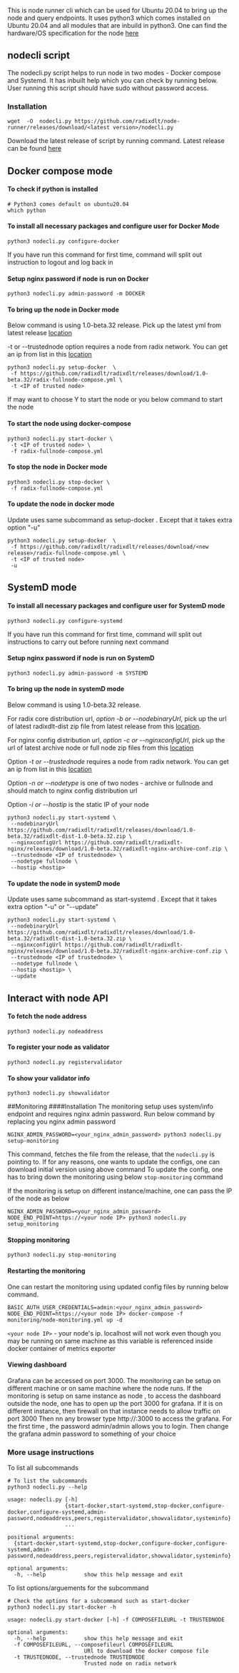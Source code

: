 

This is node runner cli which can be used for Ubuntu 20.04 to bring up the node and query endpoints. It uses python3 which comes installed on Ubuntu 20.04 and all modules that are inbuild in python3.
One can find the hardware/OS specification for the node [here](https://docs.radixdlt.com/documentation-component/betanet/radix-nodes/running-a-full-node.html#_setting_up_your_environment)

## nodecli script
The nodecli.py script helps to run node in two modes - Docker compose and Systemd. It has inbuilt help which you can check by running below. User running this script should have sudo without password access.


### Installation

```
wget  -O  nodecli.py https://github.com/radixdlt/node-runner/releases/download/<latest version>/nodecli.py
```

Download the latest release of script by running command. Latest release can be found [here](https://github.com/radixdlt/node-runner/releases)

## Docker compose mode

#### To check if python is installed
```shell script
# Python3 comes default on ubuntu20.04
which python
```

#### To install all necessary packages and configure user for Docker Mode
```shell script
python3 nodecli.py configure-docker
```
If you have run this command for first time, command will split out instruction to logout and log back in

#### Setup nginx password if node is run on Docker
```shell script
python3 nodecli.py admin-password -m DOCKER
```

#### To bring up the node in Docker mode
Below command is using 1.0-beta.32 release. Pick up the latest yml from latest release [location](https://github.com/radixdlt/radixdlt/releases/)

-t or --trustednode option requires a node from radix network. You can get an ip from  list  in this [location](https://docs.radixdlt.com/documentation-component/betanet/radix-nodes/running-a-full-node.html#_setting_up_your_environment)
 
```shell script
python3 nodecli.py setup-docker  \
 -f https://github.com/radixdlt/radixdlt/releases/download/1.0-beta.32/radix-fullnode-compose.yml \
 -t <IP of trusted node>
```

If may want to choose Y to start the node or you below command to start the node

#### To start the node using docker-compose 
```shell script
python3 nodecli.py start-docker \
 -t <IP of trusted node> \
 -f radix-fullnode-compose.yml
```

#### To stop the node in Docker mode
```shell script
python3 nodecli.py stop-docker \
 -f radix-fullnode-compose.yml
```


#### To update the node in docker mode
Update uses same subcommand as setup-docker . Except that it takes extra option "-u"

```shell script
python3 nodecli.py setup-docker  \
 -f https://github.com/radixdlt/radixdlt/releases/download/<new release>/radix-fullnode-compose.yml \
 -t <IP of trusted node>
 -u
```

## SystemD mode
#### To install all necessary packages and configure user for SystemD mode

```shell script
python3 nodecli.py configure-systemd
```
If you have run this command for first time, command will split out instructions to carry out before running next command


#### Setup nginx password if node is run on SystemD
```shell script
python3 nodecli.py admin-password -m SYSTEMD
```

#### To bring up the node in systemD mode
Below command is using 1.0-beta.32 release. 

For radix core distribution url, _option -b or --nodebinaryUrl_, pick up the url of latest radixdlt-dist zip file from latest release from this [location](https://github.com/radixdlt/radixdlt/releases/). 

For nginx config distribution url, _option -c or --nginxconfigUrl_, pick up the url of latest archive node or full node zip files from this [location](https://github.com/radixdlt/radixdlt-nginx/releases/)

Option _-t or --trustednode_ requires a node from radix network. You can get an ip from  list  in this [location](https://docs.radixdlt.com/documentation-component/betanet/radix-nodes/running-a-full-node.html#_setting_up_your_environment)

Option _-n or --nodetype_  is one of two nodes - archive or fullnode and should match to nginx config distribution url

Option _-i or --hostip_ is the static IP of your node

```shell script
python3 nodecli.py start-systemd \
 --nodebinaryUrl https://github.com/radixdlt/radixdlt/releases/download/1.0-beta.32/radixdlt-dist-1.0-beta.32.zip \
 --nginxconfigUrl https://github.com/radixdlt/radixdlt-nginx/releases/download/1.0-beta.32/radixdlt-nginx-archive-conf.zip \
 --trustednode <IP of trustednode> \
 --nodetype fullnode \
 --hostip <hostip>
```

#### To update the node in systemD mode
Update uses same subcommand as start-systemd . Except that it takes extra option "-u" or "--update"

```shell script
python3 nodecli.py start-systemd \
 --nodebinaryUrl https://github.com/radixdlt/radixdlt/releases/download/1.0-beta.32/radixdlt-dist-1.0-beta.32.zip \
 --nginxconfigUrl https://github.com/radixdlt/radixdlt-nginx/releases/download/1.0-beta.32/radixdlt-nginx-archive-conf.zip \
 --trustednode <IP of trustednode> \
 --nodetype fullnode \
 --hostip <hostip> \
 --update
```



## Interact with node API

#### To fetch the node address 
```shell script
python3 nodecli.py nodeaddress
```

#### To register your node as validator
```shell script
python3 nodecli.py registervalidator
```

#### To show your validator info
```shell script
python3 nodecli.py showvalidator
```

##Monitoring
####Installation
The monitoring setup uses system/info endpoint and requires nginx admin password. Run below command by replacing you nginx admin password 
```shell script
NGINX_ADMIN_PASSWORD=<your_nginx_admin_password> python3 nodecli.py setup-monitoring
```
This command, fetches the file from the release, that the `nodecli.py` is pointing to.  If for any reasons, one wants to update the configs,  one can download initial version using above command 
To update the config, one has to bring down the monitoring using below `stop-monitoring` command

If the monitoring is setup on different instance/machine, one can pass the IP of the node as below

```shell script
NGINX_ADMIN_PASSWORD=<your_nginx_admin_password> NODE_END_POINT=https://<your node IP> python3 nodecli.py setup_monitoring
```


#### Stopping monitoring
```shell script
python3 nodecli.py stop-monitoring
```

#### Restarting the monitoring
One can restart the monitoring using updated config files by running below command. 
```shell script
BASIC_AUTH_USER_CREDENTIALS=admin:<your_nginx_admin_password>  NODE_END_POINT=https://<your node IP> docker-compose -f monitoring/node-monitoring.yml up -d
```
`<your node IP>` - your node's ip. localhost will not work even though you may be running on same machine as this variable is referenced inside docker container of metrics exporter


#### Viewing dashboard
Grafana can be accessed on port 3000. The monitoring can be setup on different machine or on same machine where the node runs.
If the monitoring is setup on same instance as node , to access the dashboard outside the node, one has to open up the port 3000 for grafana. 
If it is on different instance, then firewall on that instance needs to allow traffic on port 3000
Then nn any browser type http://<node-ip>:3000 to access the grafana. For the first time , the password admin/admin allows you to login. Then change the grafana admin password to something of your choice


### More usage instructions

To list all subcommands
```shell script
# To list the subcommands
python3 nodecli.py --help

usage: nodecli.py [-h]
                  {start-docker,start-systemd,stop-docker,configure-docker,configure-systemd,admin-password,nodeaddress,peers,registervalidator,showvalidator,systeminfo}
                  ...

positional arguments:
  {start-docker,start-systemd,stop-docker,configure-docker,configure-systemd,admin-password,nodeaddress,peers,registervalidator,showvalidator,systeminfo}

optional arguments:
  -h, --help            show this help message and exit
```

To list options/arguements for the subcommand
```shell script
# Check the options for a subcommand such as start-docker
python3 nodecli.py start-docker -h

usage: nodecli.py start-docker [-h] -f COMPOSEFILEURL -t TRUSTEDNODE

optional arguments:
  -h, --help            show this help message and exit
  -f COMPOSEFILEURL, --composefileurl COMPOSEFILEURL
                        URl to download the docker compose file
  -t TRUSTEDNODE, --trustednode TRUSTEDNODE
                        Trusted node on radix network
```
